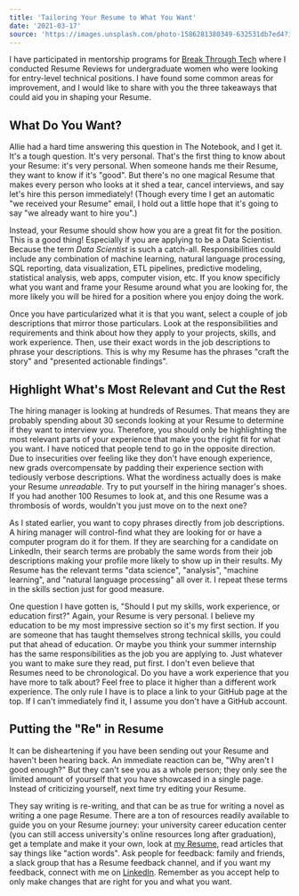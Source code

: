 ```yaml
---
title: 'Tailoring Your Resume to What You Want'
date: '2021-03-17'
source: 'https://images.unsplash.com/photo-1586281380349-632531db7ed4?ixid=MXwxMjA3fDB8MHxwaG90by1wYWdlfHx8fGVufDB8fHw%3D&ixlib=rb-1.2.1&auto=format&fit=crop&w=1650&q=80'
---
```


I have participated in mentorship programs for [Break Through Tech](https://www.linkedin.com/company/break-through-tech/) where I conducted Resume Reviews for undergraduate women who were looking for entry-level technical positions. I have found some common areas for improvement, and I would like to share with you the three takeaways that could aid you in shaping your Resume.

## What Do You Want?
Allie had a hard time answering this question in The Notebook, and I get it. It's a tough question. It's very personal. That's the first thing to know about your Resume: it's very personal. When someone hands me their Resume, they want to know if it's "good". But there's no one magical Resume that makes every person who looks at it shed a tear, cancel interviews, and say let's hire this person immediately! (Though every time I get an automatic "we received your Resume" email, I hold out a little hope that it's going to say "we already want to hire you".) 

Instead, your Resume should show how you are a great fit for the position. This is a good thing! Especially if you are applying to be a Data Scientist. Because the term _Data Scientist_ is such a catch-all. Responsibilities could include any combination of machine learning, natural language processing, SQL reporting, data visualization, ETL pipelines, predictive modeling, statistical analysis, web apps, computer vision, etc. If you know specificly what you want and frame your Resume around what you are looking for, the more likely you will be hired for a position where you enjoy doing the work.

Once you have particularized what it is that you want, select a couple of job descriptions that mirror those particulars. Look at the responsibilities and requirements and think about how they apply to your projects, skills, and work experience. Then, use their exact words in the job descriptions to phrase your descriptions. This is why my Resume has the phrases "craft the story" and "presented actionable findings".

## Highlight What's Most Relevant and Cut the Rest
The hiring manager is looking at hundreds of Resumes. That means they are probably spending about 30 seconds looking at your Resume to determine if they want to interview you. Therefore, you should only be highlighting the most relevant parts of your experience that make you the right fit for what you want. I have noticed that people tend to go in the opposite direction. Due to insecurities over feeling like they don't have enough experience, new grads overcompensate by padding their experience section with tediously verbose descriptions. What the wordiness actually does is make your Resume _unreadable_. Try to put yourself in the hiring manager's shoes. If you had another 100 Resumes to look at, and this one Resume was a thrombosis of words, wouldn't you just move on to the next one?

As I stated earlier, you want to copy phrases directly from job descriptions. A hiring manager will control-find what they are looking for or have a computer program do it for them. If they are searching for a candidate on LinkedIn, their search terms are probably the same words from their job descriptions making your profile more likely to show up in their results. My Resume has the relevant terms "data science", "analysis", "machine learning", and "natural language processing" all over it. I repeat these terms in the skills section just for good measure.

One question I have gotten is, "Should I put my skills, work experience, or education first?" Again, your Resume is very personal. I believe my education to be my most impressive section so it's my first section. If you are someone that has taught themselves strong technical skills, you could put that ahead of education. Or maybe you think your summer internship has the same responsibilities as the job you are applying to. Just whatever you want to make sure they read, put first. I don't even believe that Resumes need to be chronological. Do you have a work experience that you have more to talk about? Feel free to place it higher than a different work experience. The only rule I have is to place a link to your GitHub page at the top. If I can't immediately find it, I assume you don't have a GitHub account.

## Putting the "Re" in Resume
It can be disheartening if you have been sending out your Resume and haven't been hearing back. An immediate reaction can be, "Why aren't I good enough?" But they can't see you as a whole person; they only see the limited amount of yourself that you have showcased in a single page. Instead of criticizing yourself, next time try editing your Resume. 

They say writing is re-writing, and that can be as true for writing a novel as writing a one page Resume. There are a ton of resources readily available to guide you on your Resume journey: your university career education center (you can still access university's online resources long after graduation), get a template and make it your own, look at [my Resume](http://localhost:3000/data/ShaineLeibowitz_Resume.pdf), read articles that say things like "action words". Ask people for feedback: family and friends, a slack group that has a Resume feedback channel, and if you want my feedback, connect with me on [LinkedIn](https://www.linkedin.com/in/shaine-leibowitz/). Remember as you accept help to only make changes that are right for you and what you want. 

